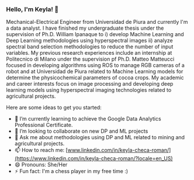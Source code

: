 ### Hello, I'm Keyla! 👋

Mechanical-Electrical Engineer from Universidad de Piura and currently I'm a data analyst. I have finished my undergraduate thesis under the supervision of Ph.D. William Ipanaque to i) develop Machine Learning and Deep Learning methodologies using hyperspectral images ii) analyze spectral band selection methodologies to reduce the number of input variables.
My previous research experiences include an internship at Politecnico di Milano under the supervision pf Ph.D. Matteo Matteucci focused in developing algorithms using ROS to manage RGB cameras of a robot and at Universidad de Piura related to Machine Learning models for determine the physicochemical parameters of cocoa crops.
My academic and career interests focus on image processing and developing deep learning models using hyperspectral imaging technologies related to agricultural projects.

Here are some ideas to get you started:

- 🌱 I’m currently learning to achieve the Google Data Analytics Professional Certificate.
- 👯 I’m looking to collaborate on new DP and ML projects
- 💬 Ask me about methodologies using DP and ML related to mining and agricultural projects.
- 📫 How to reach me: [www.linkedin.com/in/keyla-checa-roman/](https://www.linkedin.com/in/keyla-checa-roman/?locale=en_US)
- 😄 Pronouns: She/Her
- ⚡ Fun fact: I'm a chess player in my free time :)

